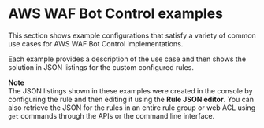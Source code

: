 # AWS WAF Bot Control examples<a name="waf-bot-control-examples"></a>

This section shows example configurations that satisfy a variety of common use cases for AWS WAF Bot Control implementations\. 

Each example provides a description of the use case and then shows the solution in JSON listings for the custom configured rules\. 

**Note**  
The JSON listings shown in these examples were created in the console by configuring the rule and then editing it using the **Rule JSON editor**\. You can also retrieve the JSON for the rules in an entire rule group or web ACL using `get` commands through the APIs or the command line interface\. 